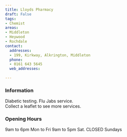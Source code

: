 ```yaml
---
title: Lloyds Pharmacy
draft: False
tags:
- Chemist
areas:
- Middleton
- Heywood
- Rochdale
contact:
  addresses:
  - 199, Kirkway, Alkrington, Middleton
  phone:
  - 0161 643 5645
  web_addresses:
  
---
```


### Information
Diabetic testing.  Flu Jabs service.    
Collect a leaflet to see more services.


### Opening Hours
9am to 6pm Mon to Fri
9am to 5pm Sat.  CLOSED Sundays